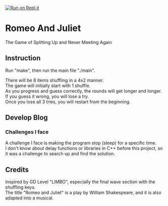 [![Run on Repl.it](https://replit.com/badge/github/MarioChao/Romeo-and-Juliet_Stellar-Shuffle)](https://replit.com/new/github/MarioChao/Romeo-and-Juliet_Stellar-Shuffle)

# Romeo And Juliet
The Game of Splitting Up and Never Meeting Again

## Instruction
Run "make", then run the main file "./main".

There will be 8 items shuffling in a 4x2 manner.
<br>
The game will initially start with 1 shuffle.
<br>
As you progress and guess correctly, the rounds will get longer and longer.
<br>
If you guess it wrong, you will lose a try.
<br>
Once you lose all 3 tries, you will restart from the beginning.

## Develop Blog
### Challenges I face
A challenge I face is making the program stop (sleep) for a specific time.
<br>
I don't know about delay functions or libraries in C++ before this project, so it was a challenge to search up and find the solution.

## Credits
Inspired by GD Level "LIMBO", especially the final wave section with the shuffling keys.
<br>
The title "Romeo and Juliet" is a play by William Shakespeare, and it is also adapted into a musical.